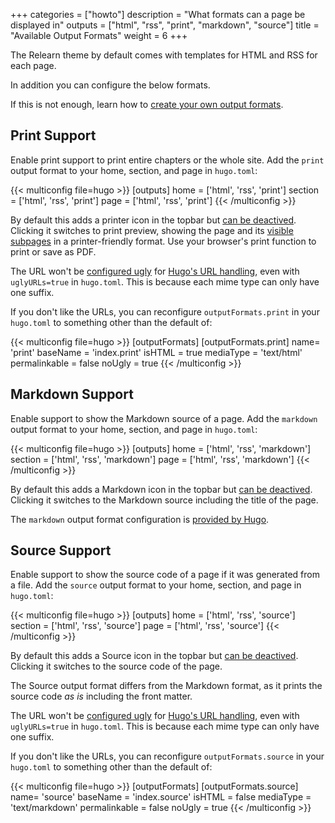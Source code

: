 +++
categories = ["howto"]
description = "What formats can a page be displayed in"
outputs = ["html", "rss", "print", "markdown", "source"]
title = "Available Output Formats"
weight = 6
+++

The Relearn theme by default comes with templates for HTML and RSS for each page.

In addition you can configure the below formats.

If this is not enough, learn how to [create your own output formats](configuration/customization/outputformats).

## Print Support

Enable print support to print entire chapters or the whole site. Add the `print` output format to your home, section, and page in `hugo.toml`:

{{< multiconfig file=hugo >}}
[outputs]
  home = ['html', 'rss', 'print']
  section = ['html', 'rss', 'print']
  page = ['html', 'rss', 'print']
{{< /multiconfig >}}

By default this adds a printer icon in the topbar but [can be deactived](authoring/frontmatter/topbar/#print-button). Clicking it switches to print preview, showing the page and its [visible subpages](configuration/content/hidden) in a printer-friendly format. Use your browser's print function to print or save as PDF.

The URL won't be [configured ugly](https://gohugo.io/templates/output-formats/#configure-output-formats) for [Hugo's URL handling](https://gohugo.io/content-management/urls/#ugly-urls), even with `uglyURLs=true` in `hugo.toml`. This is because each mime type can only have one suffix.

If you don't like the URLs, you can reconfigure `outputFormats.print` in your `hugo.toml` to something other than the default of:

{{< multiconfig file=hugo >}}
[outputFormats]
  [outputFormats.print]
    name= 'print'
    baseName = 'index.print'
    isHTML = true
    mediaType = 'text/html'
    permalinkable = false
    noUgly = true
{{< /multiconfig >}}

## Markdown Support

Enable support to show the Markdown source of a page. Add the `markdown` output format to your home, section, and page in `hugo.toml`:

{{< multiconfig file=hugo >}}
[outputs]
  home = ['html', 'rss', 'markdown']
  section = ['html', 'rss', 'markdown']
  page = ['html', 'rss', 'markdown']
{{< /multiconfig >}}

By default this adds a Markdown icon in the topbar but [can be deactived](authoring/frontmatter/topbar/#markdown-button). Clicking it switches to the Markdown source including the title of the page.

The `markdown` output format configuration is [provided by Hugo](https://gohugo.io/templates/output-formats/#output-format-definitions).

## Source Support

Enable support to show the source code of a page if it was generated from a file. Add the `source` output format to your home, section, and page in `hugo.toml`:

{{< multiconfig file=hugo >}}
[outputs]
  home = ['html', 'rss', 'source']
  section = ['html', 'rss', 'source']
  page = ['html', 'rss', 'source']
{{< /multiconfig >}}

By default this adds a Source icon in the topbar but [can be deactived](authoring/frontmatter/topbar/#source-button). Clicking it switches to the source code of the page.

The Source output format differs from the Markdown format, as it prints the source code _as is_ including the front matter.

The URL won't be [configured ugly](https://gohugo.io/templates/output-formats/#configure-output-formats) for [Hugo's URL handling](https://gohugo.io/content-management/urls/#ugly-urls), even with `uglyURLs=true` in `hugo.toml`. This is because each mime type can only have one suffix.

If you don't like the URLs, you can reconfigure `outputFormats.source` in your `hugo.toml` to something other than the default of:

{{< multiconfig file=hugo >}}
[outputFormats]
  [outputFormats.source]
    name= 'source'
    baseName = 'index.source'
    isHTML = false
    mediaType = 'text/markdown'
    permalinkable = false
    noUgly = true
{{< /multiconfig >}}
